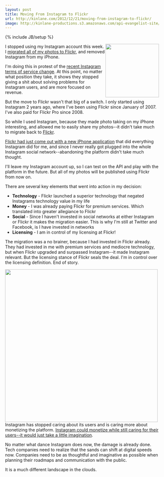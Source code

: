```yaml
---
layout: post
title: Moving From Instagram to Flickr
url: http://kinlane.com/2012/12/21/moving-from-instagram-to-flickr/
image: http://kinlane-productions.s3.amazonaws.com/api-evangelist-site/blog/instagram-logo.jpg
---
```

{% include JB/setup %}
<p>
     <img class="c1" src="https://s3.amazonaws.com/kinlane-productions/api-evangelist/instagram/Instagram_logo.png" alt="" width="175" align="right" />
</p>
<p>
     I stopped using my Instagram account this week. I <a href="http://freethephotos.com/">migrated all of my photos to Flickr</a>, and removed Instagram from my iPhone.
</p>
<p>
     I'm doing this in protest of the <a href="http://blogs.wsj.com/digits/2012/12/18/why-the-web-is-freaking-out-over-instagrams-new-terms-of-service/">recent Instagram terms of service change</a>. At this point, no matter what position they take, it shows they stopped giving a shit about solving problems for Instagram users, and are more focused on revenue.
</p>
<p>
     But the move to Flickr wasn't that big of a switch. I only started using Instagram 2 years ago, where I've been using Flickr since January of 2007. I've also paid for Flickr Pro since 2008.
</p>
<p>
     So while I used Instagram, because they made photo taking on my iPhone interesting, and allowed me to easily share my photos--it didn't take much to migrate back to <a href="http://flickr.com">Flickr</a>.
</p>
<p>
     <a href="http://blog.flickr.net/en/2012/12/12/our-latest-flickr-iphone-app/">Flickr had just come out with a new iPhone application</a> that did everything Instagram did for me, and since I never really got plugged into the whole Instagram social network--abandoning the platform didn't take much thought.
</p>
<p>
     I'll leave my Instagram account up, so I can test on the API and play with the platform in the future. But all of my photos will be published using Flickr from now on.
</p>
<p>
     There are several key elements that went into action in my decision:
</p>
<ul class="mainlist">
     <li>
          <strong>Technology</strong> - Flickr launched a superior technology that negated Instagrams technology value in my life
     </li>
     <li>
          <strong>Money</strong> - I was already paying Flickr for premium services. Which translated into greater allegiance to Flickr
     </li>
     <li>
          <strong>Social</strong> - Since I haven't invested in social networks at either Instagram or Flickr it makes the migration easier. This is why I'm still at Twitter and Facebook, is I have invested in networks
     </li>
     <li>
          <strong>Licensing</strong> - I am in control of my licensing at Flickr!
     </li>
</ul>
<p>
     The migration was a no brainer, because I had invested in Flickr already. They had invested in me with premium services and mediocre technology, but when Flickr upgraded and surpassed Instagram--it made Instagram relevant.  But the licensing stance of Flickr seals the deal.  I'm in control over the licensing definition.  End of story.  
</p>
<p>
     <img class="c2" src="https://s3.amazonaws.com/kinlane-productions/api-evangelist/flickr/Flickr-Default-Upload-Licensing.png" alt="" width="500" />Instagram has stopped caring about its users and is caring more about monetizing the platform. <a href="/2012/12/21/instagram-terms-of-use-change-represents-a-lack-of-imagination/">Instagram could monetize while still caring for their users--it would just take a little imagination</a>. 
</p>
<p>
     No matter what dance Instagram does now, the damage is already done. Tech companies need to realize that the sands can shift at digital speeds now. Companies need to be as thoughtful and imaginative as possible when planning their roadmaps and communication with the public.
</p>
<p>
     It is a much different landscape in the clouds.
</p>
